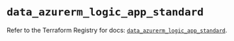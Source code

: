 # `data_azurerm_logic_app_standard`

Refer to the Terraform Registry for docs: [`data_azurerm_logic_app_standard`](https://registry.terraform.io/providers/hashicorp/azurerm/4.32.0/docs/data-sources/logic_app_standard).
